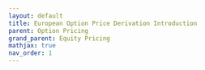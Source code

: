 ```yaml
---
layout: default
title: European Option Price Derivation Introduction
parent: Option Pricing 
grand_parent: Equity Pricing
mathjax: true
nav_order: 1
---
```


